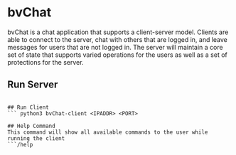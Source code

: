 # bvChat
bvChat is a chat application that supports a client-server model. Clients are able to connect to the server, chat with others that are logged in, and leave messages for users that are not logged in. The server will maintain a core set of state that supports varied operations for the users as well as a set of protections for the server.

## Run Server
``` python3 bvChat-server

## Run Client
``` python3 bvChat-client <IPADDR> <PORT>

## Help Command
This command will show all available commands to the user while running the client
```/help
